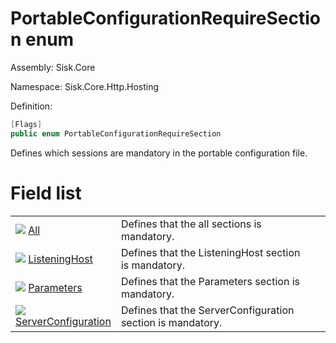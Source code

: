 <!--

Copyrights 2023 Sisk Framework - CypherPotato
Published under MIT license

!!! DO NOT EDIT THIS FILE !!!
This file was generated by a tool in the Sisk package. To edit the information in this documentation,
edit the XML documentation present in the Sisk source code.

-->

# PortableConfigurationRequireSection enum
Assembly: Sisk.Core

Namespace: Sisk.Core.Http.Hosting

Definition:

```cs
[Flags]
public enum PortableConfigurationRequireSection
```

Defines which sessions are mandatory in the portable configuration file.

# Field list
<table>
    <tbody>
<tr>
    <td width="33%">
        <img class="icon" src="/assets/img/icons/field.svg">
        <a href="/read?q=/contents/spec/Sisk.Core.Http.Hosting.PortableConfigurationRequireSection.All.md">
            All
        </a>
    </td>
    <td>
        Defines that the all sections is mandatory.
    <td>
</tr>
<tr>
    <td width="33%">
        <img class="icon" src="/assets/img/icons/field.svg">
        <a href="/read?q=/contents/spec/Sisk.Core.Http.Hosting.PortableConfigurationRequireSection.ListeningHost.md">
            ListeningHost
        </a>
    </td>
    <td>
        Defines that the ListeningHost section is mandatory.
    <td>
</tr>
<tr>
    <td width="33%">
        <img class="icon" src="/assets/img/icons/field.svg">
        <a href="/read?q=/contents/spec/Sisk.Core.Http.Hosting.PortableConfigurationRequireSection.Parameters.md">
            Parameters
        </a>
    </td>
    <td>
        Defines that the Parameters section is mandatory.
    <td>
</tr>
<tr>
    <td width="33%">
        <img class="icon" src="/assets/img/icons/field.svg">
        <a href="/read?q=/contents/spec/Sisk.Core.Http.Hosting.PortableConfigurationRequireSection.ServerConfiguration.md">
            ServerConfiguration
        </a>
    </td>
    <td>
        Defines that the ServerConfiguration section is mandatory.
    <td>
</tr>
    </tbody>
</table>
